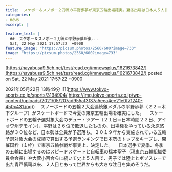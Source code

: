 ```yaml
---
title:  スケボー＆スノボー２刀流の平野歩夢が東京五輪出場確実。夏冬出場は日本人５人目  
categories:
- news
excerpt: |
  
feature_text: |
  ##  スケボー＆スノボー２刀流の平野歩夢が東...
  Sat, 22 May 2021 17:57:22  +0900
feature_image: "https://picsum.photos/2560/600?image=733"
image: "https://picsum.photos/2560/600?image=733"
---
```


[https://hayabusa9.5ch.net/test/read.cgi/mnewsplus/1621673842/](https://hayabusa9.5ch.net/test/read.cgi/mnewsplus/1621673842/)
posted on Sat, 22 May 2021 17:57:22  +0900

<!--more-->

2021年05月22日 13時49分 ![](https://www.tokyo-sports.co.jp/sports/3194904/ [https://img.tokyo-sports.co.jp/wp-content/uploads/2021/05/207ad955af3f37a5eea4ee21e0f71240-450x431.jpg)](https://img.tokyo-sports.co.jp/wp-content/uploads/2021/05/207ad955af3f37a5eea4ee21e0f71240-450x431.jpg)) 　スノーボードの五輪２大会連続銀メダルの平野歩夢（２２＝木下グループ）がスケートボードで今夏の東京五輪出場を確実にした。 　スケートボードの五輪予選対象大会のデュー・ツアー（２１日＝日本時間２２日、アイオワ州デモイン）、平野は２６位で敗退したものの、出場権を争っている永原悠路が３０位など、日本勢は全員が予選落ち。２０１９年から実施されている五輪予選対象大会の成績で算出する予選ランキングで日本勢のトップをキープし、開催国枠（１枠）で東京五輪参戦が事実上、決定した。 　日本選手で夏季、冬季の五輪に出場するのはスピードスケートと自転車の橋本聖子（現東京五輪組織委員会会長）や大菅小百合らに続いて史上５人目で、男子では陸上とボブスレーで出た青戸慎司以来、２人目とあって世界からも大きな注目を集めそうだ。
